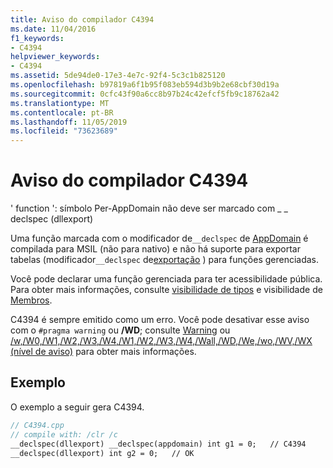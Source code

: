 ```yaml
---
title: Aviso do compilador C4394
ms.date: 11/04/2016
f1_keywords:
- C4394
helpviewer_keywords:
- C4394
ms.assetid: 5de94de0-17e3-4e7c-92f4-5c3c1b825120
ms.openlocfilehash: b97819a6f1b95f083eb594d3b9b2e68cbf30d19a
ms.sourcegitcommit: 0cfc43f90a6cc8b97b24c42efcf5fb9c18762a42
ms.translationtype: MT
ms.contentlocale: pt-BR
ms.lasthandoff: 11/05/2019
ms.locfileid: "73623689"
---
```

# <a name="compiler-warning-c4394"></a>Aviso do compilador C4394

' function ': símbolo Per-AppDomain não deve ser marcado com _ _ declspec (dllexport)

Uma função marcada com o modificador de`__declspec` de [AppDomain](../../cpp/appdomain.md) é compilada para MSIL (não para nativo) e não há suporte para exportar tabelas (modificador`__declspec` de[exportação](../../windows/export.md) ) para funções gerenciadas.

Você pode declarar uma função gerenciada para ter acessibilidade pública. Para obter mais informações, consulte [visibilidade de tipos](../../dotnet/how-to-define-and-consume-classes-and-structs-cpp-cli.md#BKMK_Type_visibility) e visibilidade de [Membros](../../dotnet/how-to-define-and-consume-classes-and-structs-cpp-cli.md#BKMK_Member_visibility).

C4394 é sempre emitido como um erro.  Você pode desativar esse aviso com o `#pragma warning` ou **/WD**; consulte [Warning](../../preprocessor/warning.md) ou [/w,/W0,/W1,/W2,/W3,/W4,/W1,/W2,/W3,/W4,/Wall,/WD,/We,/wo,/WV,/WX (nível de aviso)](../../build/reference/compiler-option-warning-level.md) para obter mais informações.

## <a name="example"></a>Exemplo

O exemplo a seguir gera C4394.

```cpp
// C4394.cpp
// compile with: /clr /c
__declspec(dllexport) __declspec(appdomain) int g1 = 0;   // C4394
__declspec(dllexport) int g2 = 0;   // OK
```